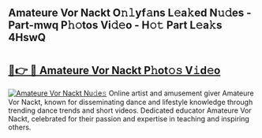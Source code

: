 ## Amateure Vor Nackt O𝚗𝚕yf𝚊ns L𝚎a𝚔ed N𝚞𝚍es - Part-mwq P𝚑𝚘tos Vi𝚍𝚎o - H𝚘𝚝 Part L𝚎a𝚔s 4HswQ

# <h2><a href="http://kfay8u.oniu.top/?m=Amateure+Vor+Nackt">🔗👉 🔴 Amateure Vor Nackt P𝚑ot𝚘𝚜 V𝚒d𝚎o</a></h2>

[![Amateure Vor Nackt Nu𝚍e𝚜](https://i.imgur.com/0qMVB7G.gif)](http://kfay8u.oniu.top/?m=Amateure+Vor+Nackt)
Online artist and amusement giver Amateure Vor Nackt, known for disseminating dance and lifestyle knowledge through trending dance trends and short videos. Dedicated educator Amateure Vor Nackt, celebrated for their passion and expertise in teaching and inspiring others.  
